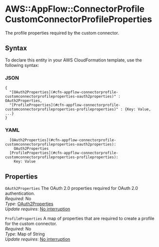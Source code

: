 # AWS::AppFlow::ConnectorProfile CustomConnectorProfileProperties<a name="aws-properties-appflow-connectorprofile-customconnectorprofileproperties"></a>

The profile properties required by the custom connector\.

## Syntax<a name="aws-properties-appflow-connectorprofile-customconnectorprofileproperties-syntax"></a>

To declare this entity in your AWS CloudFormation template, use the following syntax:

### JSON<a name="aws-properties-appflow-connectorprofile-customconnectorprofileproperties-syntax.json"></a>

```
{
  "[OAuth2Properties](#cfn-appflow-connectorprofile-customconnectorprofileproperties-oauth2properties)" : OAuth2Properties,
  "[ProfileProperties](#cfn-appflow-connectorprofile-customconnectorprofileproperties-profileproperties)" : {Key: Value, ...}
}
```

### YAML<a name="aws-properties-appflow-connectorprofile-customconnectorprofileproperties-syntax.yaml"></a>

```
  [OAuth2Properties](#cfn-appflow-connectorprofile-customconnectorprofileproperties-oauth2properties): 
    OAuth2Properties
  [ProfileProperties](#cfn-appflow-connectorprofile-customconnectorprofileproperties-profileproperties): 
    Key: Value
```

## Properties<a name="aws-properties-appflow-connectorprofile-customconnectorprofileproperties-properties"></a>

`OAuth2Properties`  <a name="cfn-appflow-connectorprofile-customconnectorprofileproperties-oauth2properties"></a>
The OAuth 2\.0 properties required for OAuth 2\.0 authentication\.  
*Required*: No  
*Type*: [OAuth2Properties](aws-properties-appflow-connectorprofile-oauth2properties.md)  
*Update requires*: [No interruption](https://docs.aws.amazon.com/AWSCloudFormation/latest/UserGuide/using-cfn-updating-stacks-update-behaviors.html#update-no-interrupt)

`ProfileProperties`  <a name="cfn-appflow-connectorprofile-customconnectorprofileproperties-profileproperties"></a>
A map of properties that are required to create a profile for the custom connector\.  
*Required*: No  
*Type*: Map of String  
*Update requires*: [No interruption](https://docs.aws.amazon.com/AWSCloudFormation/latest/UserGuide/using-cfn-updating-stacks-update-behaviors.html#update-no-interrupt)
